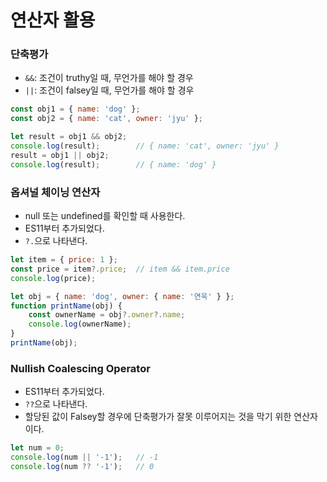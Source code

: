 # 연산자 활용

### 단축평가

- `&&`: 조건이 truthy일 때, 무언가를 해야 할 경우
- `||`: 조건이 falsey일 때, 무언가를 해야 할 경우

```js
const obj1 = { name: 'dog' };
const obj2 = { name: 'cat', owner: 'jyu' };

let result = obj1 && obj2;
console.log(result);		// { name: 'cat', owner: 'jyu' }
result = obj1 || obj2;
console.log(result);		// { name: 'dog' }
```

### 옵셔널 체이닝 연산자

- null 또는 undefined를 확인할 때 사용한다.
- ES11부터 추가되었다.
- `?.`으로 나타낸다.

```js
let item = { price: 1 };
const price = item?.price;	// item && item.price
console.log(price);

let obj = { name: 'dog', owner: { name: '연욱' } };
function printName(obj) {
    const ownerName = obj?.owner?.name;
    console.log(ownerName);
}
printName(obj);
```

### Nullish Coalescing Operator

- ES11부터 추가되었다.
- `??`으로 나타낸다.
- 할당된 값이 Falsey할 경우에 단축평가가 잘못 이루어지는 것을 막기 위한 연산자이다.

```js
let num = 0;
console.log(num || '-1');	// -1
console.log(num ?? '-1');	// 0
```

